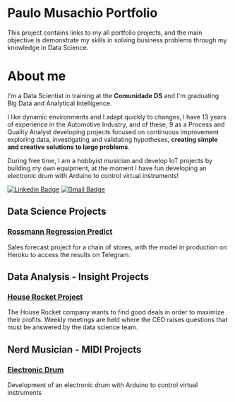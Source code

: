 # Paulo Musachio Portfolio
This project contains links to my all portfolio projects, and the main objective is demonstrate my skills in solving business problems through my knowledge in Data Science.

# About me
I'm a Data Scientist in training at the **Comunidade DS** and I'm graduating Big Data and Analytical Intelligence.
 
I like dynamic environments and I adapt quickly to changes, I have 13 years of experience in the Automotive Industry, and of these, 9 as a Process and Quality Analyst developing projects focused on continuous improvement exploring data, investigating and validating hypotheses, **creating simple and creative solutions to large problems**.

During free time, I am a hobbyist musician and develop IoT projects by building my own equipment, at the moment I have fun developing an electronic drum with Arduino to control virtual instruments!

[![Linkedin Badge](https://img.shields.io/badge/-LinkedIn-blue?style=flat&logo=LinkedIn&logoColor=white)](https://www.linkedin.com/in/paulo-musachio-30a56b144)
[![Gmail Badge](https://img.shields.io/badge/-Gmail-c14438?style=flat-square&logo=Gmail&logoColor=white&link=mailto:paulomusachio@gmail.com)](mailto:paulomusachio@gmail.com)

## Data Science Projects
### [Rossmann Regression Predict]( https://github.com/pmusachio/Rossmann-Regression-Predict )
Sales forecast project for a chain of stores, with the model in production on Heroku to access the results on Telegram.

## Data Analysis - Insight Projects
### [House Rocket Project]( https://github.com/pmusachio/House-Rocket-Project )
The House Rocket company wants to find good deals in order to maximize their profits. Weekly meetings are held where the CEO raises questions that must be answered by the data science team.

## Nerd Musician - MIDI Projects
### [Electronic Drum]( https://github.com/pmusachio/Electronic-Drum )
Development of an electronic drum with Arduino to control virtual instruments

<!---
pmusachio/pmusachio is a ✨ special ✨ repository because its `README.md` (this file) appears on your GitHub profile.
You can click the Preview link to take a look at your changes.
--->
